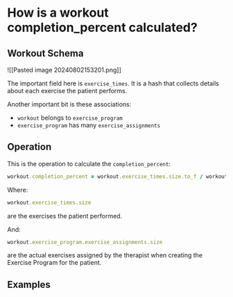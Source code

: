 # How is a workout completion_percent calculated?

## Workout Schema

![[Pasted image 20240802153201.png]]

The important field here is `exercise_times`. It is a hash that collects details about each exercise the patient performs.

Another important bit is these associations:

- `workout` belongs to `exercise_program`
- `exercise_program` has many `exercise_assignments`

## Operation

This is the operation to calculate the `completion_percent`:
```ruby
workout.completion_percent = workout.exercise_times.size.to_f / workout.exercise_program.exercise_assignments.size
```

Where:
```ruby
workout.exercise_times.size
```

are the exercises the patient performed.

And:
```ruby
workout.exercise_program.exercise_assignments.size
```

are the actual exercises assigned by the therapist when creating the Exercise Program for the patient.

## Examples

